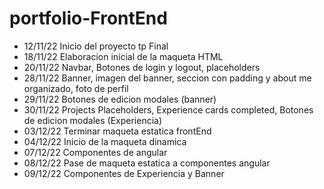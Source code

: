 # portfolio-FrontEnd

- 12/11/22 Inicio del proyecto tp Final
- 18/11/22 Elaboracion inicial de la maqueta HTML
- 20/11/22 Navbar, Botones de login y logout, placeholders
- 28/11/22 Banner, imagen del banner, seccion con padding y about me organizado, foto de perfil
- 29/11/22 Botones de edicion modales (banner)
- 30/11/22 Projects Placeholders, Experience cards completed, Botones de edicion modales (Experiencia)
- 03/12/22 Terminar maqueta estatica frontEnd
- 04/12/22 Inicio de la maqueta dinamica
- 07/12/22 Componentes de angular
- 08/12/22 Pase de maqueta estatica a componentes angular
- 09/12/22 Componentes de Experiencia y Banner